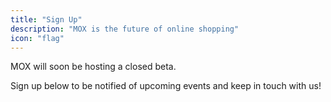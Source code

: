 ```yaml
---
title: "Sign Up"
description: "MOX is the future of online shopping"
icon: "flag"
---
```


MOX will soon be hosting a closed beta.

Sign up below to be notified of upcoming events and keep in touch with us!

<script charset="utf-8" type="text/javascript" src="//js.hsforms.net/forms/shell.js"></script>
<script>
  hbspt.forms.create({
	portalId: "9225504",
	formId: "36e16b9b-028e-4ae8-9d46-78cdb91eb87f"
});
</script>

<script>

 document.getElementsByClassName("hbspt-form")[0].style.background = "white";

</script>

